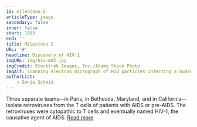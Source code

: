 ```yaml
---
id: milestone-2
articleType: image
secondary: false
inner: false
start: 1983 
end: ''
title: Milestone 2
URL: '#'
headline: Discovery of HIV-1
imgURL: img/hiv-m02.jpg
imgCredit: Stocktrek Images, Inc./Alamy Stock Photo
imgAlt: Scanning electron micrograph of HIV particles infecting a human T cell
authorList:
    - Sonja Schmid
---
```

Three separate teams—in Paris, in Bethesda, Maryland, and in California—isolate retroviruses from the T cells of patients with AIDS or pre-AIDS. The retroviruses were cytopathic to T cells and eventually named HIV-1, the causative agent of AIDS. <a href="#">Read more</a>